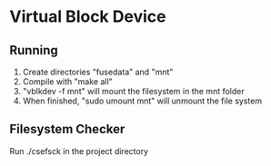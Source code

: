 # Virtual Block Device

## Running
1. Create directories "fusedata" and "mnt"
2. Compile with "make all"
3. "vblkdev -f mnt" will mount the filesystem in the mnt folder
4. When finished, "sudo umount mnt" will unmount the file system

## Filesystem Checker
Run ./csefsck in the project directory